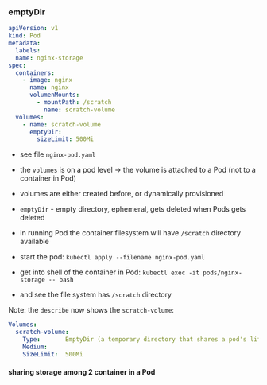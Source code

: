 ### emptyDir

```yaml
apiVersion: v1
kind: Pod
metadata:
  labels:
  name: nginx-storage
spec:
  containers:
    - image: nginx
      name: nginx
      volumenMounts:
        - mountPath: /scratch
          name: scratch-volume
  volumes:
    - name: scratch-volume
      emptyDir:
        sizeLimit: 500Mi

```

- see file `nginx-pod.yaml`
- the `volumes` is on a pod level -> the volume is attached to a Pod (not to a container in Pod)
- volumes are either created before, or dynamically provisioned
- `emptyDir` - empty directory, ephemeral, gets deleted when Pods gets deleted
- in running Pod the container filesystem will have `/scratch` directory available

- start the pod: `kubectl apply --filename nginx-pod.yaml`
- get into shell of the container in Pod: `kubectl exec -it pods/nginx-storage -- bash`
- and see the file system has `/scratch` directory

Note: the `describe` now shows the `scratch-volume`:

```yaml
Volumes:
  scratch-volume:
    Type:       EmptyDir (a temporary directory that shares a pod's lifetime)
    Medium:
    SizeLimit:  500Mi
```


#### sharing storage among 2 container in a Pod

